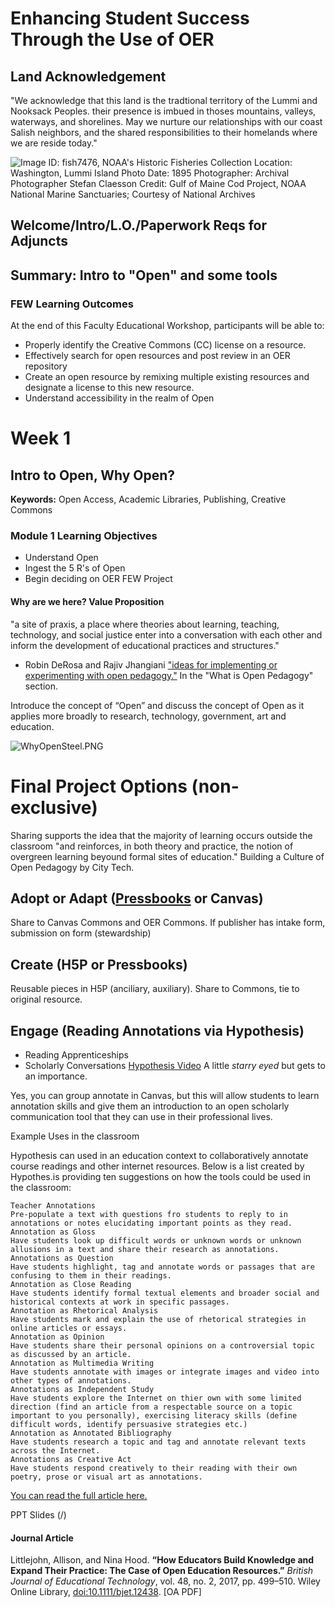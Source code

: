 # Enhancing Student Success Through the Use of OER

## Land Acknowledgement
"We acknowledge that this land is the tradtional territory of the Lummi and Nooksack Peoples. their presence is imbued in thoses mountains, valleys, waterways, and shorelines. May we nurture our relationships with our coast Salish neighbors, and the shared responsibilities to their homelands where we are reside today."

![Image ID: fish7476, NOAA's Historic Fisheries Collection Location: Washington, Lummi Island Photo Date: 1895 Photographer: Archival Photographer Stefan Claesson Credit: Gulf of Maine Cod Project, NOAA National Marine Sanctuaries; Courtesy of National Archives ]({{site.baseurl}}/https://www.photolib.noaa.gov/bigs/fish7476.jpg)

## Welcome/Intro/L.O./Paperwork Reqs for Adjuncts

## Summary: Intro to "Open" and some tools

### FEW Learning Outcomes
At the end of this Faculty Educational Workshop, participants will be able to:
- Properly identify the Creative Commons (CC) license on a resource.
- Effectively search for open resources and post review in an OER repository
- Create an open resource by remixing multiple existing resources and designate a license to this new resource.
- Understand accessibility in the realm of Open

# Week 1
## Intro to Open, Why Open?

**Keywords:** Open Access, Academic Libraries, Publishing, Creative Commons

### Module 1 Learning Objectives
- Understand Open
- Ingest the 5 R's of Open
- Begin deciding on OER FEW Project

#### Why are we here? Value Proposition
"a site of praxis, a place where theories about learning, teaching, technology, and social justice enter into a conversation with each other and inform the development of educational practices and structures."
- Robin DeRosa and Rajiv Jhangiani  ["ideas for implementing or experimenting with open pedagogy."](http://openpedagogy.org/open-pedagogy/) In the "What is Open Pedagogy" section.

Introduce the concept of “Open” and discuss the concept of Open as it applies more broadly to research, technology, government, art and education.


![WhyOpenSteel.PNG]({{site.baseurl}}/Projects/WhyOpenSteel.PNG)


# Final Project Options (non-exclusive)

Sharing supports the idea that the majority of learning occurs outside the classroom "and reinforces, in both theory and practice, the notion of overgreen learning beyound formal sites of education." Building a Culture of Open Pedagogy by City Tech.

## Adopt or Adapt ([Pressbooks](http://textbooks.whatcom.edu) or Canvas)

Share to Canvas Commons and OER Commons.
If publisher has intake form, submission on form (stewardship)

## Create (H5P or Pressbooks)
Reusable pieces in H5P (anciliary, auxiliary).  Share to Commons, tie to original resource.

## Engage (Reading Annotations via Hypothesis)
- Reading Apprenticeships
- Scholarly Conversations
[Hypothesis Video](https://www.youtube.com/watch?v=QCkm0lL-6lc) A little *starry eyed* but gets to an importance.  

Yes, you can group annotate in Canvas, but this will allow students to learn annotation skills and give them an introduction to an open scholarly communication tool that they can use in their professional lives.

Example Uses in the classroom

Hypothesis can used in an education context to collaboratively annotate course readings and other internet resources.  Below is a list created by Hypothes.is providing ten suggestions on how the tools could be used in the classroom:

    Teacher Annotations
    Pre-populate a text with questions fro students to reply to in annotations or notes elucidating important points as they read.
    Annotation as Gloss
    Have students look up difficult words or unknown words or unknown allusions in a text and share their research as annotations.
    Annotations as Question
    Have students highlight, tag and annotate words or passages that are confusing to them in their readings.
    Annotation as Close Reading
    Have students identify formal textual elements and broader social and historical contexts at work in specific passages.
    Annotation as Rhetorical Analysis
    Have students mark and explain the use of rhetorical strategies in online articles or essays.
    Annotation as Opinion
    Have students share their personal opinions on a controversial topic as discussed by an article.
    Annotation as Multimedia Writing
    Have students annotate with images or integrate images and video into other types of annotations.
    Annotations as Independent Study
    Have students explore the Internet on thier own with some limited direction (find an article from a respectable source on a topic important to you personally), exercising literacy skills (define difficult words, identify persuasive strategies etc.)
    Annotation as Annotated Bibliography
    Have students research a topic and tag and annotate relevant texts across the Internet.
    Annotations as Creative Act
    Have students respond creatively to their reading with their own poetry, prose or visual art as annotations.

[You can read the full article here.](https://web.hypothes.is/blog/back-to-school-with-annotation-10-ways-to-annotate-with-students/)

PPT Slides (/)


#### Journal Article

Littlejohn, Allison, and Nina Hood. **“How Educators Build Knowledge and Expand Their Practice: The Case of Open Education Resources.”** *British Journal of Educational Technology*, vol. 48, no. 2, 2017, pp. 499–510. Wiley Online Library, [doi:10.1111/bjet.12438](https://onlinelibrary.wiley.com/doi/abs/10.1111/bjet.12438). [OA PDF]
